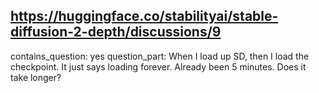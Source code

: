 ## https://huggingface.co/stabilityai/stable-diffusion-2-depth/discussions/9

contains_question: yes
question_part: When I load up SD, then I load the checkpoint. It just says loading forever. Already been 5 minutes. Does it take longer?
